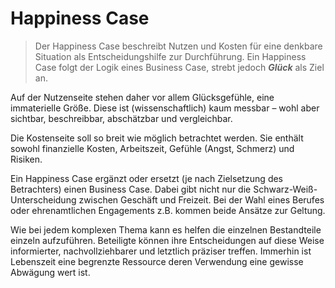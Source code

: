 # Happiness Case

> Der Happiness Case beschreibt Nutzen und Kosten für eine denkbare Situation als Entscheidungshilfe zur Durchführung.
> Ein Happiness Case folgt der Logik eines Business Case, strebt jedoch ***Glück*** als Ziel an.

Auf der Nutzenseite stehen daher vor allem Glücksgefühle, eine immaterielle Größe. Diese ist (wissenschaftlich) kaum messbar – wohl aber sichtbar, beschreibbar, abschätzbar und vergleichbar.

Die Kostenseite soll so breit wie möglich betrachtet werden. Sie enthält sowohl finanzielle Kosten, Arbeitszeit, Gefühle (Angst, Schmerz) und Risiken.

Ein Happiness Case ergänzt oder ersetzt (je nach Zielsetzung des Betrachters) einen Business Case. Dabei gibt nicht nur die Schwarz-Weiß-Unterscheidung zwischen Geschäft und Freizeit. Bei der Wahl eines Berufes oder ehrenamtlichen Engagements z.B. kommen beide Ansätze zur Geltung.

Wie bei jedem komplexen Thema kann es helfen die einzelnen Bestandteile einzeln aufzuführen. Beteiligte können ihre Entscheidungen auf diese Weise informierter, nachvollziehbarer und letztlich präziser treffen. Immerhin ist Lebenszeit eine begrenzte Ressource deren Verwendung eine gewisse Abwägung wert ist.
